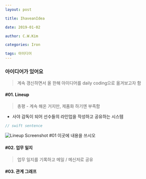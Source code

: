 ```yaml
---
layout: post 

title: IhaveanIdea 

date: 2019-01-02 

author: C.W.Kim 

categories: Iron 

tags: 아이디어 
---
```

### 아이디어가 있어요  ### 
> 계속 갱신하면서 올 한해 아이디어를 daily coding으로 옮겨보고자 함
#### #01. Lineup #### 
> 총평 - 계속 해온 거지만, 제품화 하기엔 부족함
* 사야 감독이 되어 선수들의 라인업을 작성하고 공유하는 시스템
```swift 
// swift sentence 
```
![Lineup Screenshot #01](https://ironhub.github.io/assets/LineupScreen.png)
 이곳에 내용을 쓰시오

#### #02. 업무 일지

> 업무 일지를 기록하고 메일 / 메신저로 공유



#### #03. 관계 그래프

